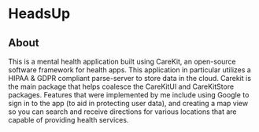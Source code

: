 # HeadsUp

## About
This is a mental health application built using CareKit, an open-source software framework for health apps. This application in particular utilizes a 
HIPAA & GDPR compliant parse-server to store data in the cloud. Carekit is the main package that helps coalesce the CareKitUI and
CareKitStore packages. Features that were implemented by me include using Google to sign in to the app (to aid in protecting user data), 
and creating a map view so you can search and receive directions for various locations that are capable of providing health services.
